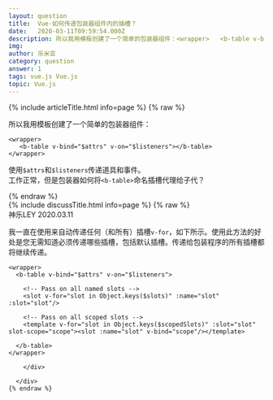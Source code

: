 ```yaml
---
layout: question
title:  Vue-如何传递包装器组件内的插槽？
date:   2020-03-11T09:59:54.000Z
description: 所以我用模板创建了一个简单的包装器组件：<wrapper>   <b-table v-bind="$attrs" v-on="$listeners"...
img: 
author: 乐米亚
category: question
answer: 1
tags: vue.js Vue.js
topic: Vue.js
---
```

<div class="article-root">
  <div class="article">
    {% include articleTitle.html info=page %}
    {% raw %}
    <div class="article-content"><p><font style="vertical-align: inherit;"><font style="vertical-align: inherit;">所以我用模板创建了一个简单的包装器组件：</font></font></p>

<pre><code>&lt;wrapper&gt;<font></font>
   &lt;b-table v-bind="$attrs" v-on="$listeners"&gt;&lt;/b-table&gt;<font></font>
&lt;/wrapper&gt;<font></font>
</code></pre>

<p><font style="vertical-align: inherit;"><font style="vertical-align: inherit;">使用</font></font><code>$attrs</code><font style="vertical-align: inherit;"><font style="vertical-align: inherit;">和</font></font><code>$listeners</code><font style="vertical-align: inherit;"><font style="vertical-align: inherit;">传递道具和事件。</font></font><br><font style="vertical-align: inherit;"><font style="vertical-align: inherit;">
工作正常，但是包装器如何将</font></font><code>&lt;b-table&gt;</code><font style="vertical-align: inherit;"><font style="vertical-align: inherit;">命名插槽</font><font style="vertical-align: inherit;">代理</font><font style="vertical-align: inherit;">给子代？</font></font></p></div>
    {% endraw %}
  </div>

  <div class="discuss-wrapper">
    {% include discussTitle.html info=page %}
    {% raw %}
    <div class="discuss-item">
        <div class="discuss-parent">
          <div class="discuss-meta">
            <span class="discuss-user">神乐LEY</span>
            <span class="discuss-time">2020.03.11</span>
          </div>
          <div class="discuss-comment"><p><font style="vertical-align: inherit;"><font style="vertical-align: inherit;">我一直在使用来自动传递任何（和所有）插槽</font></font><code>v-for</code><font style="vertical-align: inherit;"><font style="vertical-align: inherit;">，如下所示。</font><font style="vertical-align: inherit;">使用此方法的好处是您无需知道必须传递哪些插槽，包括默认插槽。</font><font style="vertical-align: inherit;">传递给包装程序的所有插槽都将继续传递。</font></font></p>

<pre class="lang-html prettyprint-override"><code>&lt;wrapper&gt;<font></font>
  &lt;b-table v-bind="$attrs" v-on="$listeners"&gt;<font></font>
<font></font>
    &lt;!-- Pass on all named slots --&gt;<font></font>
    &lt;slot v-for="slot in Object.keys($slots)" :name="slot" :slot="slot"/&gt;<font></font>
<font></font>
    &lt;!-- Pass on all scoped slots --&gt;<font></font>
    &lt;template v-for="slot in Object.keys($scopedSlots)" :slot="slot" slot-scope="scope"&gt;&lt;slot :name="slot" v-bind="scope"/&gt;&lt;/template&gt;<font></font>
<font></font>
  &lt;/b-table&gt;<font></font>
&lt;/wrapper&gt;<font></font>
</code></pre></div>
        </div>
        
      </div>
    {% endraw %}
  </div>
<div>
